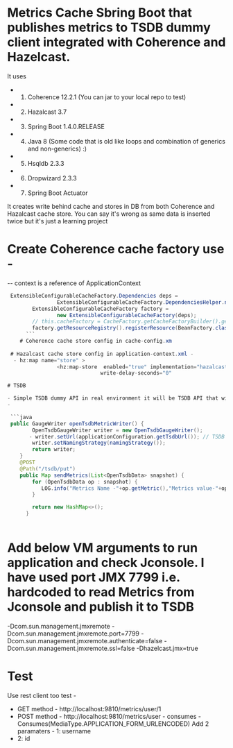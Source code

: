 #    Metrics Cache Sbring Boot that publishes metrics to TSDB dummy client integrated with Coherence and Hazelcast.

It uses 
- 1.  Coherence 12.2.1 (You can jar to your local repo to test)
- 2.  Hazalcast 3.7
- 3.  Spring Boot 1.4.0.RELEASE
- 4.  Java 8 (Some code that is old like loops and combination of generics and non-generics) :)
- 5.  Hsqldb 2.3.3
- 6.  Dropwizard 2.3.3
- 7.  Spring Boot Actuator 


It creates write behind cache and stores in DB from both Coherence and Hazalcast cache store. You can say it's wrong as same data is inserted twice but it's just a learning project

# Create Coherence cache factory use - 

-- context is a reference of ApplicationContext


```java
 ExtensibleConfigurableCacheFactory.Dependencies deps =
                ExtensibleConfigurableCacheFactory.DependenciesHelper.newInstance("cache-config.xml");
        ExtensibleConfigurableCacheFactory factory =
                new ExtensibleConfigurableCacheFactory(deps);
        // this.cacheFactory = CacheFactory.getCacheFactoryBuilder().getConfigurableCacheFactory("cache-config.xml", classLoader);
        factory.getResourceRegistry().registerResource(BeanFactory.class, SpringNamespaceHandler.DEFAULT_FACTORY_NAME, context);
      ```  
    # Coherence cache store config in cache-config.xm 
        
 # Hazalcast cache store config in application-context.xml - 
  - hz:map name="store" >
                <hz:map-store  enabled="true" implementation="hazalcastUserCacheStore"
                              write-delay-seconds="0" 

# TSDB

- Simple TSDB dummy API in real environment it will be TSDB API that will be executed But here I have used below code to configure it-
- 

 ```java
 public GaugeWriter openTsdbMetricWriter() {
        OpenTsdbGaugeWriter writer = new OpenTsdbGaugeWriter();
       - writer.setUrl(applicationConfiguration.getTsdbUrl()); // TSDB REST path
        writer.setNamingStrategy(namingStrategy());
        return writer;
    }
    @POST
    @Path("/tsdb/put")
    public Map sendMetrics(List<OpenTsdbData> snapshot) {
        for (OpenTsdbData op : snapshot) {
           LOG.info("Metrics Name -"+op.getMetric(),"Metrics value-"+op.getValue());
        }

        return new HashMap<>();
      }
      
   ```
 


# Add below VM arguments to run application and check Jconsole. I have used port JMX 7799 i.e. hardcoded to read Metrics from Jconsole and publish it to TSDB
-Dcom.sun.management.jmxremote -Dcom.sun.management.jmxremote.port=7799 -Dcom.sun.management.jmxremote.authenticate=false -Dcom.sun.management.jmxremote.ssl=false  -Dhazelcast.jmx=true

# Test
Use rest client too test  -

- GET method - http://localhost:9810/metrics/user/1
- POST method - http://localhost:9810/metrics/user - consumes - Consumes(MediaType.APPLICATION_FORM_URLENCODED) Add 2 paramaters      - 1: username 
- 2: id
